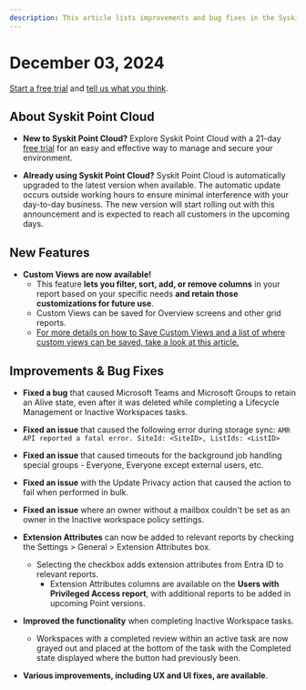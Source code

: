 ```yaml
---
description: This article lists improvements and bug fixes in the Syskit Point Cloud version 2024.6.72.5
---
```


# December 03, 2024

[Start a free trial](https://www.syskit.com/products/point/free-trial/) and [tell us what you think](https://www.syskit.com/company/contact-us/).

## About Syskit Point Cloud

* **New to Syskit Point Cloud?** Explore Syskit Point Cloud with a 21-day [free trial](https://www.syskit.com/products/point/free-trial/) for an easy and effective way to manage and secure your environment.

* **Already using Syskit Point Cloud?** Syskit Point Cloud is automatically upgraded to the latest version when available. The automatic update occurs outside working hours to ensure minimal interference with your day-to-day business. The new version will start rolling out with this announcement and is expected to reach all customers in the upcoming days.

## New Features

* **Custom Views are now available!**
  * This feature **lets you filter, sort, add, or remove columns** in your report based on your specific needs **and retain those customizations for future use**.
  * Custom Views can be saved for Overview screens and other grid reports.
  * [For more details on how to Save Custom Views and a list of where custom views can be saved, take a look at this article.](../../governance-and-automation/automated-workflows/inactive-workspaces-admin.md)

## Improvements & Bug Fixes

* **Fixed a bug** that caused Microsoft Teams and Microsoft Groups to retain an Alive state, even after it was deleted while completing a Lifecycle Management or Inactive Workspaces tasks. 

* **Fixed an issue** that caused the following error during storage sync: `AMR API reported a fatal error. SiteId: <SiteID>, ListIds: <ListID>`

* **Fixed an issue** that caused timeouts for the background job handling special groups - Everyone, Everyone except external users, etc. 

* **Fixed an issue** with the Update Privacy action that caused the action to fail when performed in bulk. 

* **Fixed an issue** where an owner without a mailbox couldn't be set as an owner in the Inactive workspace policy settings.

* **Extension Attributes** can now be added to relevant reports by checking the Settings > General > Extension Attributes box.
  * Selecting the checkbox adds extension attributes from Entra ID to relevant reports. 
    * Extension Attributes columns are available on the **Users with Privileged Access report**, with additional reports to be added in upcoming Point versions.

* **Improved the functionality** when completing Inactive Workspace tasks.
  * Workspaces with a completed review within an active task are now grayed out and placed at the bottom of the task with the Completed state displayed where the button had previously been. 

* **Various improvements, including UX and UI fixes, are available**.